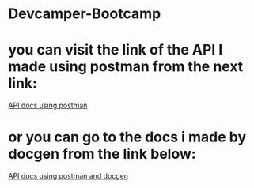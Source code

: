 # Devcamper-Bootcamp
# you can visit the link of the API I made using postman from the next link:
[API docs using postman](https://documenter.getpostman.com/view/10906004/TzCJgVTQ)


# or you can go to the docs i made by docgen from the link below:
[API docs using postman and docgen](https://github.com/Abduallah-Mohamed/Devcamper-Bootcamp/blob/master/index.html)
